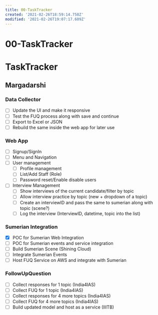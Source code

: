 ```yaml
---
title: 00-TaskTracker
created: '2021-02-26T18:59:14.758Z'
modified: '2021-02-26T19:07:17.609Z'
---
```


# 00-TaskTracker

# TaskTracker
## Margadarshi

### Data Collector
- [ ] Update the UI and make it responsive
- [ ] Test the FUQ process along with save and continue
- [ ] Export to Excel or JSON
- [ ] Rebuild the same inside the web app for later use

### Web App
- [ ] Signup/SignIn
- [ ] Menu and Navigation
- [ ] User management  
  - [ ] Profile management  
  - [ ] List/Add Staff (Role)  
  - [ ] Password reset/Enable disable users
- [ ] Interview Management  
  - [ ] Show interviews of the current candidate/filter by topic  
  - [ ] Allow interview practice by topic (new + dropdown of a topic)  
  - [ ] Create an interviewID and pass the same to sumerian along with topic (scene?)  
  - [ ] Log the interview (InterviewID, datetime, topic into the list)

### Sumerian Integration
- [x] POC for Sumerian Web Integration
- [ ] POC for Sumerian events and service integration
- [ ] Build Sumerian Scene (Shining Cloud)
- [ ] Integrate Sumerian Events
- [ ] Host FUQ Service on AWS and integrate with Sumerian

### FollowUpQuestion
- [ ] Collect responses for 1 topic (India4IAS)
- [ ] Collect FUQ for 1 topic (India4IAS)
- [ ] Collect responses for 4 more topics (India4IAS)
- [ ] Collect FUQ for 4 more topics (India4IAS)
- [ ] Build updated model and host as a service (IIITB)

